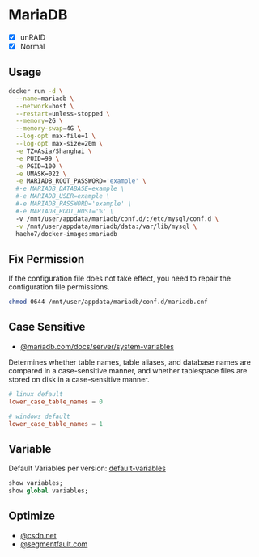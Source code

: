 # MariaDB

- [x] unRAID
- [x] Normal

## Usage

```sh
docker run -d \
  --name=mariadb \
  --network=host \
  --restart=unless-stopped \
  --memory=2G \
  --memory-swap=4G \
  --log-opt max-file=1 \
  --log-opt max-size=20m \
  -e TZ=Asia/Shanghai \
  -e PUID=99 \
  -e PGID=100 \
  -e UMASK=022 \
  -e MARIADB_ROOT_PASSWORD='example' \
  #-e MARIADB_DATABASE=example \
  #-e MARIADB_USER=example \
  #-e MARIADB_PASSWORD='example' \
  #-e MARIADB_ROOT_HOST='%' \
  -v /mnt/user/appdata/mariadb/conf.d/:/etc/mysql/conf.d \
  -v /mnt/user/appdata/mariadb/data:/var/lib/mysql \
  haeho7/docker-images:mariadb
```

## Fix Permission

If the configuration file does not take effect, you need to repair the configuration file permissions.

```sh
chmod 0644 /mnt/user/appdata/mariadb/conf.d/mariadb.cnf
```

## Case Sensitive

- [@mariadb.com/docs/server/system-variables](https://mariadb.com/docs/server/ref/mdb/system-variables/lower_case_table_names)

Determines whether table names, table aliases, and database names are compared in a case-sensitive manner, and whether tablespace files are stored on disk in a case-sensitive manner.

```cnf
# linux default
lower_case_table_names = 0

# windows default
lower_case_table_names = 1
```

## Variable

Default Variables per version: [default-variables](./variables)

```sql
show variables;
show global variables;
```

## Optimize

- [@csdn.net](https://blog.csdn.net/u014044812/article/details/78929579)
- [@segmentfault.com](https://segmentfault.com/a/1190000021408999)
